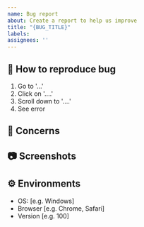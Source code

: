 ```yaml
---
name: Bug report
about: Create a report to help us improve
title: "{BUG_TITLE}"
labels:
assignees: ''
---
```


## 🔄 How to reproduce bug

<!--어떻게 하면 버그를 다시 만들 수 있는지 과정을 설명해주세요!-->

1. Go to '...'
2. Click on '....'
3. Scroll down to '....'
4. See error

## 🤔 Concerns

<!--고려해야할 점은 무엇이 있는지 작성해주세요!-->



## 📷 Screenshots

<!--스크린샷으로 보여줄 수 있는 이미지가 있다면 첨부해주세요!-->



## ⚙ Environments

<!--버그가 생긴 개발환경을 알려주세요!-->

- OS: [e.g. Windows]
- Browser [e.g. Chrome, Safari]
- Version [e.g. 100]
